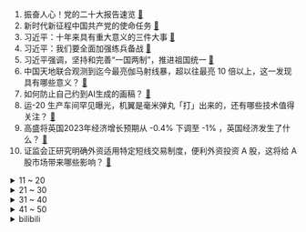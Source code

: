 1. 振奋人心！党的二十大报告速览 [:link:](https://www.zhihu.com/question/574102758)
2. 新时代新征程中国共产党的使命任务 [:link:](https://www.zhihu.com/question/574065829)
3. 习近平：十年来具有重大意义的三件大事 [:link:](https://www.zhihu.com/question/574066245)
4. 习近平：我们要全面加强练兵备战 [:link:](https://www.zhihu.com/question/574069132)
5. 习近平强调，坚持和完善“一国两制”，推进祖国统一 [:link:](https://www.zhihu.com/question/574154169)
6. 中国天地联合观测到迄今最亮伽马射线暴，超以往最亮 10 倍以上，这一发现具有哪些意义？ [:link:](https://www.zhihu.com/question/559912213)
7. 如何防止自己约到AI生成的画稿？ [:link:](https://www.zhihu.com/question/558475704)
8. 运-20 生产车间罕见曝光，机翼是毫米弹丸「打」出来的，还有哪些技术值得关注？ [:link:](https://www.zhihu.com/question/559618162)
9. 高盛将英国2023年经济增长预期从 -0.4% 下调至 -1% ，英国经济发生了什么？ [:link:](https://www.zhihu.com/question/559932586)
10. 证监会正研究明确外资适用特定短线交易制度，便利外资投资 A 股，这将给 A 股市场带来哪些影响？ [:link:](https://www.zhihu.com/question/559929514)
<details>
<summary>11 ~ 20</summary>

11. 宝马或将其电动 MINI 的生产从英国转移到中国，原因是什么？将产生哪些影响？ [:link:](https://www.zhihu.com/question/559924584)
12. S12 头名战加赛 GEN 1:0 击败 RNG 以小组第一身份出线，如何评价这场比赛？ [:link:](https://www.zhihu.com/question/560010593)
13. 国际空间站宇航员在太空引用「兰亭集序」名句赞叹宇宙之美，有哪些中国古文曾惊艳了你的生活？ [:link:](https://www.zhihu.com/question/559119932)
14. 如果在职的你被心仪的公司录取了，但年薪却降了10W，你会怎么选择？ [:link:](https://www.zhihu.com/question/417714573)
15. 2025 年底邮政快递网点禁用不可降解的塑料包装袋、塑料胶带、一次性塑料编织袋等，此举具有哪些意义？ [:link:](https://www.zhihu.com/question/559410427)
16. 国产取暖神器走红欧洲，中国光腿神器在欧洲销售额增长 131%，对相关产业链将带来哪些影响？ [:link:](https://www.zhihu.com/question/559774973)
17. 如果亲戚孩子做客时非要带走儿子的玩具，我应该强迫他同意吗，该怎么处理呢？ [:link:](https://www.zhihu.com/question/362768465)
18. 朝鲜试射两枚远程战略巡航导弹，射程达到 2000 公里，具体情况如何？ [:link:](https://www.zhihu.com/question/559029574)
19. 论文好像看了个寂寞，请问各位学长学姐大佬们怎么看论文？ [:link:](https://www.zhihu.com/question/558593248)
20. 小伙被螃蟹夹到手生气反咬螃蟹一口，感染肺吸虫病胸痛一个月，如何从医学角度解读？ [:link:](https://www.zhihu.com/question/559795953)
</details>
<details>
<summary>21 ~ 30</summary>

21. S12 小组出线日 RNG 1:0 100T 锁定小组出线名额，如何评价这场比赛？ [:link:](https://www.zhihu.com/question/559962270)
22. S12 小组赛出线日 RNG 1:0 轻取 CFO 小组五连胜，如何评价这场比赛？ [:link:](https://www.zhihu.com/question/559963232)
23. S12 小组赛出线日 RNG 0:1 不敌 GEN 遭小组赛首败并将进行头名加赛，如何评价这场比赛？ [:link:](https://www.zhihu.com/question/559966950)
24. 22-23 赛季英超曼联 0:0 战平纽卡，如何评价这场比赛？ [:link:](https://www.zhihu.com/question/559935893)
25. 如何看待维金斯同意与勇士签下4年1.09亿提前续约合同，包含球员选项？ [:link:](https://www.zhihu.com/question/559774342)
26. 成都到底适不适合发展？ [:link:](https://www.zhihu.com/question/421328843)
27. 喜欢自己独处，很不喜欢社交，不想与人交流，是有问题吗？ [:link:](https://www.zhihu.com/question/559955583)
28. 骑摩托，有哪些保命技巧？ [:link:](https://www.zhihu.com/question/488846791)
29. 如何评价 S12 全球总决赛淘汰赛抽签结果？ [:link:](https://www.zhihu.com/question/560024755)
30. 马斯克改口称尽管「星链」亏损，仍会免费为乌政府提供服务，还称俄试图将它摧毁，透露了哪些信息？ [:link:](https://www.zhihu.com/question/559883551)
</details>
<details>
<summary>31 ~ 40</summary>

31. 有没有一看就心动的诗词？ [:link:](https://www.zhihu.com/question/544263344)
32. 有哪些家居好物，让你的生活充满小确幸？ [:link:](https://www.zhihu.com/question/300138474)
33. 自动驾驶就算落地，最多取代司机而已，又能有多大实用价值呢，为啥花那么多钱发展呢？ [:link:](https://www.zhihu.com/question/493681134)
34. 华裔数学家张益唐宣称攻克朗道-西格尔零点猜想，这是什么级别的成果？如果为真，对黎曼猜想有何影响？ [:link:](https://www.zhihu.com/question/559674941)
35. 怎么看待男子下班被领导按住电梯要求加班？ [:link:](https://www.zhihu.com/question/559169098)
36. 支付宝已支持给微信 QQ 好友转账，单笔最多可转出 2000 元，如何从商业角度解读此举？ [:link:](https://www.zhihu.com/question/559896086)
37. 22-23 赛季英超利物浦 1:0 曼城，如何评价这场比赛？ [:link:](https://www.zhihu.com/question/559951270)
38. 俄罗斯总统授权央行允许外汇出境，如何解读这一举措？将产生哪些影响？ [:link:](https://www.zhihu.com/question/559753520)
39. 家长抱着「孩子不喜欢就不逼他」的想法，是否可能会害了孩子？ [:link:](https://www.zhihu.com/question/506978260)
40. 中国研究员回应登上顶级数学期刊，称数学工作者所面对的世界就像童话中的一样，如何看待这一回应？ [:link:](https://www.zhihu.com/question/559749110)
</details>
<details>
<summary>41 ~ 50</summary>

41. 六大行齐发公告，加快金融投放，支持实体经济，将带来哪些影响？ [:link:](https://www.zhihu.com/question/559932904)
42. 雷达和摄像头遍布全车，为什么自动驾驶依然是期货？ [:link:](https://www.zhihu.com/question/550596339)
43. 自信跟钱有关系吗？ [:link:](https://www.zhihu.com/question/559171250)
44. 如何看待江苏昆山等 4 个县级市获明确为「大城市」？这将给这些地区的发展带来哪些影响？ [:link:](https://www.zhihu.com/question/559923321)
45. 22-23 赛季西甲国家德比皇家马德里 3:1 击败巴塞罗那，如何评价这场比赛？ [:link:](https://www.zhihu.com/question/559943118)
46. 如何评价综艺《披荆斩棘》第九期（四公）？ [:link:](https://www.zhihu.com/question/559088694)
47. 大学闲暇时间，可以阅读哪些文学作品？ [:link:](https://www.zhihu.com/question/557818684)
48. 未来几年有哪几个行业会比较吃香？ [:link:](https://www.zhihu.com/question/515200489)
49. 为什么三体人用两个智子就锁死人类的基础科学？ [:link:](https://www.zhihu.com/question/548907648)
50. 令狐冲为什么没有把山洞的秘密告诉岳不群？ [:link:](https://www.zhihu.com/question/48125731)
</details><details>
<summary>bilibili</summary>

1. 《聪明》 [:link:](//www.bilibili.com/video/BV1D8411W7Ms)
2. 谁的副驾驶还没个小可爱啊 [:link:](//www.bilibili.com/video/BV1LR4y1X71L)
3. 当你拍短视频拍着玩却不小心火了 [:link:](//www.bilibili.com/video/BV1gG41177Bj)
4. “我超喜欢呆在里面的” [:link:](//www.bilibili.com/video/BV1AD4y1C721)
5. 什么叫国产战争片天花板！《特级英雄黄继光》硬核影评 [:link:](//www.bilibili.com/video/BV17D4y1C7W5)
6. 呱 [:link:](//www.bilibili.com/video/BV1Hd4y117qy)
7. 对话河北首富 [:link:](//www.bilibili.com/video/BV1X44y1f7NE)
8. 龙族《IVORY TOWER》完整版翻唱 [:link:](//www.bilibili.com/video/BV1rG411j7u9)
9. 全球十大自助餐之一！豪华邮轮上吃7天7夜是一种什么体验 [:link:](//www.bilibili.com/video/BV1DP411P7om)
10. 天生绝呸！ [:link:](//www.bilibili.com/video/BV1ie4y1E7u7)
<details>
<summary>11 ~ 20</summary>

11. 【高龄老人旅行攻略】带84岁的爷爷来一场说走就走的旅行需要花多少钱｜爷爷的一百个愿望｜攻略分享｜4天5夜北京之旅 [:link:](//www.bilibili.com/video/BV1CG411j7xa)
12. 这真的不是全国统一的吗？ [:link:](//www.bilibili.com/video/BV1ve4y1E7yR)
13. 不懂英语如何刺探英国情报？【硬核狠人40】 [:link:](//www.bilibili.com/video/BV1R44y1f7Yv)
14. 《one last shake》 [:link:](//www.bilibili.com/video/BV1He4y1v7tx)
15. 把200斤的男友打扮成我理想的帅哥，真的太不容易了！！！ [:link:](//www.bilibili.com/video/BV1te4y1S7eW)
16. 老公过年过节回娘家无聊时的那副德行 [:link:](//www.bilibili.com/video/BV12P411P7am)
17. “我将无我，不负人民”，是不变的初心，更是坚定的行动！ [:link:](//www.bilibili.com/video/BV1ye4y1q79S)
18. 据说这才是正确的吃鱼方法？做完之后我直呼离谱到家！ [:link:](//www.bilibili.com/video/BV1Rm4y1A71t)
19. 无处可逃，23位超毕业角色秒杀统辖矩阵 [:link:](//www.bilibili.com/video/BV1w14y1E7BX)
20. 24楼的孩子，你爸妈很伟大。也许我只能沉默，可湿润了眼眶！！！ [:link:](//www.bilibili.com/video/BV15B4y1j7ep)
</details>
<details>
<summary>21 ~ 30</summary>

21. 闪电侠做菜都没我这么急？ [:link:](//www.bilibili.com/video/BV14d4y117dc)
22. 【NCT】Cover | CHENLE, JISUNG - YOUTH (Troye Sivan) [:link:](//www.bilibili.com/video/BV1eD4y1C7Bs)
23. 【原魔】原神里怪物的台词语音，你听过吗？ [:link:](//www.bilibili.com/video/BV1te4y1E7kX)
24. 【C菌】彻底超出了人类认知的另类恐怖游戏《Scorn/蔑视》实况合集｜第一集 [:link:](//www.bilibili.com/video/BV12N4y1c72L)
25. 假如……人生能有一点变化…… [:link:](//www.bilibili.com/video/BV1z14y177iC)
26. 小城市让人绝望的文娱生活！ [:link:](//www.bilibili.com/video/BV1xR4y1X7wj)
27. “还有十分钟才考试，来得及” [:link:](//www.bilibili.com/video/BV1ve4y1S7W6)
28. 北方人第一次来顺德，你告诉我这叫“简单喝碗粥”？ [:link:](//www.bilibili.com/video/BV1q14y177jn)
29. 你卡进了后室……但是你速通了它（要素过多注意） [:link:](//www.bilibili.com/video/BV1vR4y1X7P2)
30. 这是我见过最为诡异，无法形容的游戏！（蔑视）〖游戏不止〗 [:link:](//www.bilibili.com/video/BV1we411L7fC)
</details>
<details>
<summary>31 ~ 40</summary>

31. 我们是什么关系呢？ [:link:](//www.bilibili.com/video/BV1se4y1E7F3)
32. 最后一次上梁山！开启征辽新篇章！《水浒传》P42 [:link:](//www.bilibili.com/video/BV1kP41177Co)
33. 高情商vs低情商 [:link:](//www.bilibili.com/video/BV1nK411Q7Xc)
34. 极度诡异，寄生与融合的终极答案！单机恐怖游戏《蔑视》究竟是一款怎样的游戏 [:link:](//www.bilibili.com/video/BV1f44y1f7kA)
35. 外 卖 金 手 指 [:link:](//www.bilibili.com/video/BV13P411E7Tn)
36. 央视曝光间谍被抓现场 [:link:](//www.bilibili.com/video/BV1nK411Q7V3)
37. 核酸刚开始的我vs现在的我 [:link:](//www.bilibili.com/video/BV1LR4y1R7Lq)
38. 再见了🥺我爱的夏装小裙子们 [:link:](//www.bilibili.com/video/BV15e411L7zK)
39. 1米63小伙疯狂练短跑，三个月终圆梦进省运会 [:link:](//www.bilibili.com/video/BV1cd4y1q7Rv)
40. 【团宝】ya！大变活人！  | cos合集 [:link:](//www.bilibili.com/video/BV1ze4y1E7GM)
</details>
<details>
<summary>41 ~ 50</summary>

41. 《未 成 年 神 模 式》 [:link:](//www.bilibili.com/video/BV1mG4y1p7r7)
42. 我，985人工智能，工资两千多，但为学生做了一个很酷的【游戏】 [:link:](//www.bilibili.com/video/BV1pe4y1v7Na)
43. 这奇葩产品给我整傻了 [:link:](//www.bilibili.com/video/BV1Sg411h7o4)
44. 咋混进来了个大佐？ [:link:](//www.bilibili.com/video/BV1YG411j7G4)
45. 喜欢熬夜？把成年人哄睡是什么体验。。 [:link:](//www.bilibili.com/video/BV1rd4y117MG)
46. 还有这种事？ [:link:](//www.bilibili.com/video/BV1tG411E7jy)
47. 【阿斗】演技炸裂，句句扎心！值得N刷的审判名场面来了！美剧史诗巨作《权力的游戏》第14期 [:link:](//www.bilibili.com/video/BV18V4y1V7u8)
48. 我宣布中式日料完爆传统日料【凭啥排长队ep02-令谷花开】 [:link:](//www.bilibili.com/video/BV1RP411P7iT)
49. 我们花199元买了一个乐团！！！ [:link:](//www.bilibili.com/video/BV1fd4y1i7rT)
50. “放屁模拟器” [:link:](//www.bilibili.com/video/BV1o8411W78n)
</details>
<details>
<summary>51 ~ 60</summary>

51. 突发！梵高1889年的名画《向日葵》遇袭！ [:link:](//www.bilibili.com/video/BV1te4y1E7Sa)
52. 【妮露】穷开心 [:link:](//www.bilibili.com/video/BV1qg411h7iJ)
53. 【丧病中配】如果2077的CV来配音《赛博朋克：边缘行者》（第三话） [:link:](//www.bilibili.com/video/BV1A84y1z7jh)
54. 为20斤肥猫减肥，制做破釜沉舟跑步机  猫：放我出去！ [:link:](//www.bilibili.com/video/BV1im4y1A7E2)
55. 饭后补救！全程不蹦不跳，告别罪恶感！ [:link:](//www.bilibili.com/video/BV1WW4y1J7ys)
56. 《原神》拾枝杂谈-「妮露：浮莲映波」 [:link:](//www.bilibili.com/video/BV16g411h7F5)
57. 【原神】妮露抽取建议：0到6命强度+武器伤害期望对比，真·未来可期的新体系核心（妮露上线实测） [:link:](//www.bilibili.com/video/BV1b44y1f718)
58. 未来还会失败很多次，但是成功只需要一次！ [:link:](//www.bilibili.com/video/BV1RP411P7G5)
59. 十月新番:有个扮猪吃老虎弟弟的重要性,姐姐被绑架,弟弟强势救援 [:link:](//www.bilibili.com/video/BV1sV4y1V7Nv)
60. 爸爸教育女儿少玩点多花时间学习，反被女儿灵魂拷问 [:link:](//www.bilibili.com/video/BV1aG411j7uq)
</details>
<details>
<summary>61 ~ 70</summary>

61. 习近平：解决台湾问题是中国人自己的事 [:link:](//www.bilibili.com/video/BV1nW4y1J7YC)
62. 羊顿-羊子力学 [:link:](//www.bilibili.com/video/BV1M14y1E7jv)
63. 今天给毛孩子们们做肉末面条 [:link:](//www.bilibili.com/video/BV1A8411s7xH)
64. 明争暗斗，各怀鬼胎，人均800个心眼子【综艺大型修罗场】 [:link:](//www.bilibili.com/video/BV1Se4y1v7Em)
65. 【Faye詹雯婷x张远】跟着《诀爱》再回这个热烈的夏天吧~ [:link:](//www.bilibili.com/video/BV1CR4y1R76K)
66. 用科学打破次元壁！我终于成为了我梦里的剑客！ [:link:](//www.bilibili.com/video/BV1fg411h7rP)
67. 做了一个自动敲木鱼的装置 [:link:](//www.bilibili.com/video/BV1N14y1E741)
68. 无畏追梦，虎威小郎 之失意小伙梦想追上学长，最后终于实现了…… [:link:](//www.bilibili.com/video/BV1rN4y1c78X)
69. 汉字 杀死了中国的神【思维实验室】 [:link:](//www.bilibili.com/video/BV14e4y1v7Yg)
70. 这一战，他“赢”的神魂俱灭，究极蜘蛛侠的悲惨大结局（下） [:link:](//www.bilibili.com/video/BV1Ae4y1J7pB)
</details>
<details>
<summary>71 ~ 80</summary>

71. 【原神】强力对群，平民之友！一个角色两种玩法？0命妮露测评+教学攻略丨妮露使用体验报告 [:link:](//www.bilibili.com/video/BV1KR4y197xX)
72. 原本他从小到大都没发现…直到高考，选个好专业也是不容易啊 [:link:](//www.bilibili.com/video/BV1gP411E7te)
73. “感到光荣吧！这就是我D4C的能力！” [:link:](//www.bilibili.com/video/BV1D24y197xx)
74. 别眨眼，三十秒夺走你的硬币 [:link:](//www.bilibili.com/video/BV1mB4y1j7tG)
75. 逐帧绘制1992年版《莉可丽丝》，目前AI绘画也无法实现的技术力！ [:link:](//www.bilibili.com/video/BV1AP411E7jM)
76. 你想要吗  #跑鞋 [:link:](//www.bilibili.com/video/BV1HG4y1p78t)
77. 每滴1毛到100块的酒，盲测真能分辨出来吗？ [:link:](//www.bilibili.com/video/BV16g411h7Zj)
78. 【明日方舟】泰拉文明的原点，海嗣起源真相。 [:link:](//www.bilibili.com/video/BV1ge411L7xd)
79. 狗头吧的老哥太谨慎了！ [:link:](//www.bilibili.com/video/BV14e4y1S7AG)
80. 马丽！露出鸡脚了吧！ [:link:](//www.bilibili.com/video/BV1He4y1q7NC)
</details>
<details>
<summary>81 ~ 90</summary>

81. 掌握二技能的狄仁杰，是无敌的！ [:link:](//www.bilibili.com/video/BV1FW4y1J7Gn)
82. 150万！几百件产品，美容仪，你想要的我都送 [:link:](//www.bilibili.com/video/BV1584y1z74Y)
83. 【(G)I-DLE】[Teaser 1] - 'Nxde' M/V [:link:](//www.bilibili.com/video/BV1Gt4y1F7GD)
84. 寝不在美，有床则行。 [:link:](//www.bilibili.com/video/BV1Qg411Y7sF)
85. 当你尝试将高血压广告做成游戏... [:link:](//www.bilibili.com/video/BV1iN4y1c7PZ)
86. 【S12全球总决赛】小组赛·附加赛 10月15日 JDG vs DK [:link:](//www.bilibili.com/video/BV1HK411Q7w5)
87. 奶酪的顶级吃法 [:link:](//www.bilibili.com/video/BV1f84y1B7rJ)
88. 耗时两个月做出2.8米大宝 爷我直接横扫提瓦特 [:link:](//www.bilibili.com/video/BV1He4y1S7aG)
89. 【医学博士】为什么你越来越不行了？I 如何提高身体素质？ [:link:](//www.bilibili.com/video/BV1vG4y1p7sH)
90. 对话诺奖得主！！ [:link:](//www.bilibili.com/video/BV1p8411s7ow)
</details>
<details>
<summary>91 ~ 100</summary>

91. 妮露的不看肚子挑战 4K [:link:](//www.bilibili.com/video/BV1ZN4y1c71y)
92. 过了20岁，在幼儿园里穿的成熟一点.. [:link:](//www.bilibili.com/video/BV1MP411E7Fj)
93. ⚡️求求《叶罗丽》不要再误人子弟！⚡️ [:link:](//www.bilibili.com/video/BV1f44y1f7TB)
94. 仔细看！这个小猫咪正在经受一次史无前例的CPU [:link:](//www.bilibili.com/video/BV1oP41177Ny)
95. 辣，太辣了 [:link:](//www.bilibili.com/video/BV1sR4y1X732)
96. 【人类迷惑行为】185 倒霉蛋的日常 [:link:](//www.bilibili.com/video/BV1wt4y1F7R6)
97. 教18岁的弟弟炒菜，把我气的心肌梗塞了！！！ [:link:](//www.bilibili.com/video/BV1EK411Q7v3)
98. 为啥功夫片越来越烂？中国功夫片真的没救了吗？《中国功夫片宇宙》下 [:link:](//www.bilibili.com/video/BV1HG4y1p7WY)
99. 「币」不是万能的，「热爱」才是 [:link:](//www.bilibili.com/video/BV1S84y1B7LL)
100. 中山.崖口煲仔饭  厨子探店¥？？ [:link:](//www.bilibili.com/video/BV1P84y1z7cM)
</details></details>